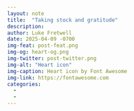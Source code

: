 ```yaml
---
layout: note
title:  "Taking stock and gratitude"
description: 
author: Luke Fretwell
date: 2025-04-09 -0700
img-feat: post-feat.png
img-og: heart-og.png
img-twitter: post-twitter.png
img-alt: "Heart icon"
img-caption: Heart icon by Font Awesome
img-link: https://fontawesome.com
categories:
  - 
  - 
---
```


